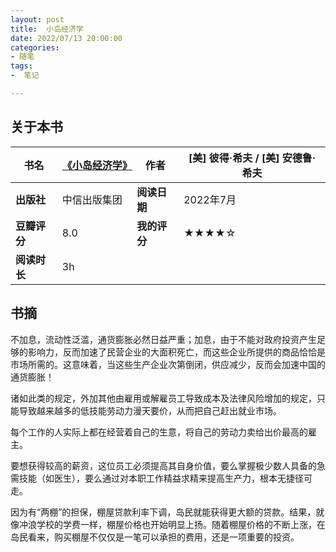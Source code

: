 ```yaml
---
layout: post
title:  小岛经济学
date: 2022/07/13 20:00:00
categories:
- 随笔
tags:
-  笔记

---
```


## 关于本书



| **书名**     | [《小岛经济学》](https://book.douban.com/subject/26985299/) | **作者**     | [美] 彼得·希夫 / [美] 安德鲁·希夫 |
| ------------ | ----------------------------------------------------------- | ------------ | ------------------------- |
| **出版社**   | 中信出版集团                                                | **阅读日期** | 2022年7月                 |
| **豆瓣评分** | 8.0                                                        | **我的评分** | ★★★★☆                     |
| **阅读时长** | 3h                                                          |              |                           |

## 书摘

不加息，流动性泛滥，通货膨胀必然日益严重；加息，由于不能对政府投资产生足够的影响力，反而加速了民营企业的大面积死亡，而这些企业所提供的商品恰恰是市场所需的。这意味着，当这些生产企业次第倒闭，供应减少，反而会加速中国的通货膨胀！

诸如此类的规定，外加其他由雇用或解雇员工导致成本及法律风险增加的规定，只能导致越来越多的低技能劳动力漫天要价，从而把自己赶出就业市场。

每个工作的人实际上都在经营着自己的生意，将自己的劳动力卖给出价最高的雇主。

要想获得较高的薪资，这位员工必须提高其自身价值，要么掌握极少数人具备的急需技能（如医生），要么通过对本职工作精益求精来提高生产力，根本无捷径可走。

因为有“两棚”的担保，棚屋贷款利率下调，岛民就能获得更大额的贷款。结果，就像冲浪学校的学费一样，棚屋价格也开始明显上扬。随着棚屋价格的不断上涨，在岛民看来，购买棚屋不仅仅是一笔可以承担的费用，还是一项重要的投资。